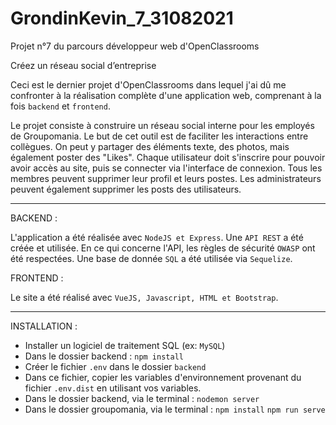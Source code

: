 # GrondinKevin_7_31082021
Projet n°7 du parcours développeur web d'OpenClassrooms

Créez un réseau social d’entreprise

Ceci est le dernier projet d'OpenClassrooms dans lequel j'ai dû me confronter à la réalisation complète d'une application web, comprenant à la fois `backend` et `frontend`. 


Le projet consiste à construire un réseau social interne pour les employés de Groupomania. Le but de cet outil est de faciliter les interactions entre collègues. 
On peut y partager des éléments texte, des photos, mais également poster des "Likes". Chaque utilisateur doit s'inscrire pour pouvoir avoir accès au site, puis se connecter via l'interface de connexion.
Tous les membres peuvent supprimer leur profil et leurs postes. Les administrateurs peuvent également supprimer les posts des utilisateurs.

---


BACKEND :

L'application a été réalisée avec `NodeJS et Express`. Une `API REST` a été créée et utilisée. En ce qui concerne l'API, les règles de sécurité `OWASP` ont été respectées. 
Une base de donnée `SQL` a été utilisée via `Sequelize`.

FRONTEND :

Le site a été réalisé avec `VueJS, Javascript, HTML et Bootstrap`.




---

INSTALLATION :

- Installer un logiciel de traitement SQL (ex: `MySQL`)
- Dans le dossier backend : `npm install`
- Créer le fichier `.env` dans le dossier `backend`
- Dans ce fichier, copier les variables d'environnement provenant du fichier `.env.dist` en utilisant vos variables. 
- Dans le dossier backend, via le terminal : `nodemon server`
- Dans le dossier groupomania, via le terminal : `npm install` `npm run serve`
